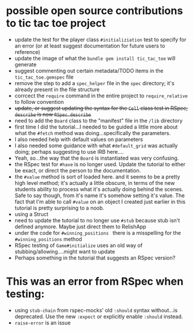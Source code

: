 # possible open source contributions to tic tac toe project

* update the test for the player class `#initializiation` test to specify for an error (or at least suggest documentation for future users to reference)
* update the image of what the `bundle gem install tic_tac_toe` will generate
* suggest commenting out certain metadata/TODO items in the `tic_tac_toe.gemspec` file
* remove the step to add a `spec_helper` file in the `spec` directory;  it's already present in the file structure
* corrcect the `require` command in the entire project to `require_relative` to follow convention
* ~~update, or suggest updating the syntax for the `Cell` class test in RSpec; `describe` is now `RSpec.describe`~~
* need to add the `Board` class to the "manifest" file in the `/lib` directory
* first time I did the tutorial...I needed to be guided a little more about what the `#fetch` method was doing...specifically the parameters. 
* I also needed help with default values on parameters
* I also needed some guidance with what `#default_grid` was actually doing; perhaps suggesting to use IRB here....
* Yeah, so...the way that the `Board` is instantiated was very confusing. 
* the RSpec test for `#have` is no longer used. Update the tutorial to either be exact, or direct the person to the documentation. 
* the `#value` method is sort of loaded here. and it seems to be a pretty high level method; it's actually a little obscure, in terms of the new students ability to process what it's actually doing behind the scenes. Safe to say though, from it's name it's somehow setting it's value. The fact that I'm able to call `#value` on an object I created just earlier in this tutorial is pretty surprising to a noob. 
* using a Struct
* need to update the tutorial to no longer use `#stub` because stub isn't defined anymore. Maybe just direct them to RelishApp
* under the code for `#winning_positions ` there is a misspelling for the `#winning_positions` method
* RSpec testing of `Game#initialize` uses an old way of stubbing/allowing....might want to update
* Perhaps something in the tutorial that suggests an RSpec version?

# This was an error from RSpec when testing: 
* using `stub-chain` from rspec-mocks' old `:should` syntax without...is deprecated. Use the new `:expect` or explicitly enable `:should` instead. 
* `raise-error` is an issue


